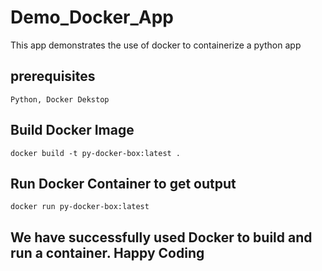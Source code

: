 # Demo_Docker_App
This app demonstrates the use of docker to containerize a python app

## prerequisites
```
Python, Docker Dekstop
```

## Build Docker Image
```
docker build -t py-docker-box:latest .
```
## Run Docker Container to get output

```
docker run py-docker-box:latest
```

## We have successfully used Docker to build and run a container. Happy Coding
